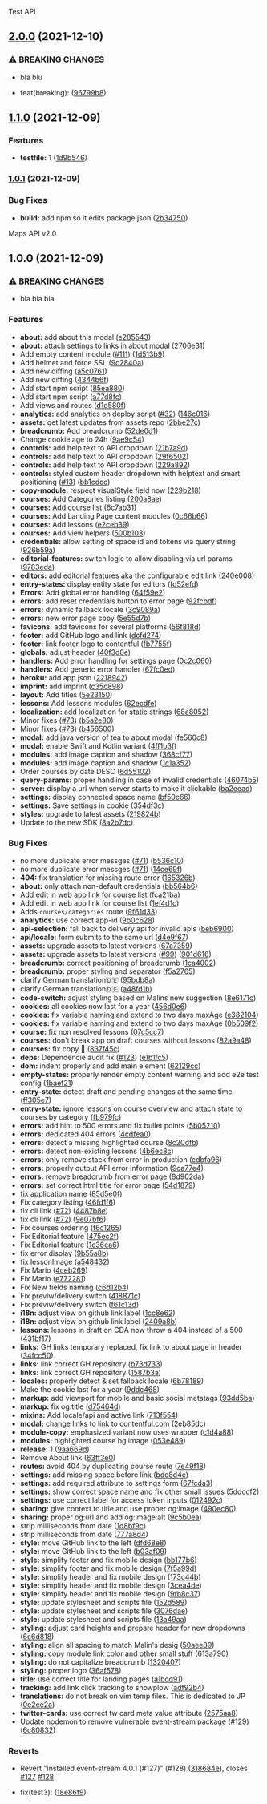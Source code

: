 Test API

## [2.0.0](https://github.com/ibrahimmenem/the-example-app.nodejs/compare/v1.1.0...v2.0.0) (2021-12-10)


### ⚠ BREAKING CHANGES

* bla blu

* feat(breaking): ([96799b8](https://github.com/ibrahimmenem/the-example-app.nodejs/commit/96799b82a7c530ac77673fb25a6a196afff47c1d))

## [1.1.0](https://github.com/ibrahimmenem/the-example-app.nodejs/compare/v1.0.1...v1.1.0) (2021-12-09)


### Features

* **testfile:** 1 ([1d9b546](https://github.com/ibrahimmenem/the-example-app.nodejs/commit/1d9b546311598484802103f01af8983d0d48794a))

### [1.0.1](https://github.com/ibrahimmenem/the-example-app.nodejs/compare/v1.0.0...v1.0.1) (2021-12-09)


### Bug Fixes

* **build:** add npm so it edits package.json ([2b34750](https://github.com/ibrahimmenem/the-example-app.nodejs/commit/2b34750e9a399d0377b9e47ca799e154add33a33))

Maps API v2.0

## 1.0.0 (2021-12-09)


### ⚠ BREAKING CHANGES

* bla bla bla

### Features

* **about:** add about this modal ([e285543](https://github.com/ibrahimmenem/the-example-app.nodejs/commit/e2855437693ae84a4abc508a5e7890f2a35a0f58))
* **about:** attach settings to links in about modal ([2706e31](https://github.com/ibrahimmenem/the-example-app.nodejs/commit/2706e31411c31518e754c589e8523cbdac0dbd89))
* Add empty content module ([#111](https://github.com/ibrahimmenem/the-example-app.nodejs/issues/111)) ([1d513b9](https://github.com/ibrahimmenem/the-example-app.nodejs/commit/1d513b9ede0173f3dd58bab160bda4c493935def))
* Add helmet and force SSL ([9c2840a](https://github.com/ibrahimmenem/the-example-app.nodejs/commit/9c2840ac8946803c2d0624a87239144cc98d627d))
* Add new diffing ([a5c0761](https://github.com/ibrahimmenem/the-example-app.nodejs/commit/a5c0761405cec3c0ec2758670ff907ffea160024))
* Add new diffing ([4344b6f](https://github.com/ibrahimmenem/the-example-app.nodejs/commit/4344b6ff6baaebb8327fa7943cf52653ecd4ce0c))
* Add start npm script ([85ea880](https://github.com/ibrahimmenem/the-example-app.nodejs/commit/85ea88035298da623a14060d5c57e051bc015801))
* Add start npm script ([a77d8fc](https://github.com/ibrahimmenem/the-example-app.nodejs/commit/a77d8fcdea10d3b7af3777dede83a41fea56d4b1))
* Add views and routes ([d1d580f](https://github.com/ibrahimmenem/the-example-app.nodejs/commit/d1d580f2881cbc077ac09a89d67768d80a05db83))
* **analytics:** add analytics on deploy script ([#32](https://github.com/ibrahimmenem/the-example-app.nodejs/issues/32)) ([146c016](https://github.com/ibrahimmenem/the-example-app.nodejs/commit/146c01643b0c881a76d44ae3cd7280bb2d307e85))
* **assets:** get latest updates from assets repo ([2bbe27c](https://github.com/ibrahimmenem/the-example-app.nodejs/commit/2bbe27cb3fa5f039005bed090a02652c57169ef5))
* **breadcrumb:** Add breadcrumb ([52de0d1](https://github.com/ibrahimmenem/the-example-app.nodejs/commit/52de0d10f325123e752ca2db75f9456e78f4ca6a))
* Change cookie age to 24h ([9ae9c54](https://github.com/ibrahimmenem/the-example-app.nodejs/commit/9ae9c543baf3aae9b3f0cc6fc8e68a668dd2b75f))
* **controls:** add help text to API dropdown ([21b7a9d](https://github.com/ibrahimmenem/the-example-app.nodejs/commit/21b7a9dd1f2bf3399eab46d0e0a11d95ab01d7f8))
* **controls:** add help text to API dropdown ([29f6502](https://github.com/ibrahimmenem/the-example-app.nodejs/commit/29f65020a596d5328579d566fc7366ec7f3ed184))
* **controls:** add help text to API dropdown ([229a892](https://github.com/ibrahimmenem/the-example-app.nodejs/commit/229a892bfc0de902311b81da104382fb35be267e))
* **controls:** styled custom header dropdown with helptext and smart positioning ([#13](https://github.com/ibrahimmenem/the-example-app.nodejs/issues/13)) ([bb1cdcc](https://github.com/ibrahimmenem/the-example-app.nodejs/commit/bb1cdcc3f6ffc614e9b1a8fbf91138aadc50e6ef))
* **copy-module:** respect visualStyle field now ([229b218](https://github.com/ibrahimmenem/the-example-app.nodejs/commit/229b218980c6457f439d372b2d40568922ebf2d1))
* **courses:** Add Categories listing ([200a8ae](https://github.com/ibrahimmenem/the-example-app.nodejs/commit/200a8ae2f14610c5dfb1cb0cb574a8fc76d9521b))
* **courses:** Add course list ([6c7ab31](https://github.com/ibrahimmenem/the-example-app.nodejs/commit/6c7ab31305753d290247009ea88eb9519d3f9a46))
* **courses:** Add Landing Page content modules ([0c66b66](https://github.com/ibrahimmenem/the-example-app.nodejs/commit/0c66b6678c18f4efbe6f7b4222f9a38b0125a938))
* **courses:** Add lessons ([e2ceb39](https://github.com/ibrahimmenem/the-example-app.nodejs/commit/e2ceb39e8348b896fe9fa451732f2d5ad5fdb991))
* **courses:** Add view helpers ([500b103](https://github.com/ibrahimmenem/the-example-app.nodejs/commit/500b103c03f96ef3daa294ca69d0f6a8e6021440))
* **credentials:** allow setting of space id and tokens via query string ([926b59a](https://github.com/ibrahimmenem/the-example-app.nodejs/commit/926b59aaaa85f25fe091961584b3451ba91fd787))
* **editorial-features:** switch logic to allow disabling via url params ([9783eda](https://github.com/ibrahimmenem/the-example-app.nodejs/commit/9783eda8a0e9b132a728671a2d6b74268745ae89))
* **editors:** add editorial features aka the configurable edit link ([240e008](https://github.com/ibrahimmenem/the-example-app.nodejs/commit/240e008a8720df5374f85357efd71ac242f2e613))
* **entry-states:** display entity state for editors ([fd52efd](https://github.com/ibrahimmenem/the-example-app.nodejs/commit/fd52efd6252e3d8344b115dce18be6012a970713))
* **Errors:** Add global error handling ([64f59e2](https://github.com/ibrahimmenem/the-example-app.nodejs/commit/64f59e203d83212b528c76d1a6fe025a4e6c6d0e))
* **errors:** add reset credentials button to error page ([92fcbdf](https://github.com/ibrahimmenem/the-example-app.nodejs/commit/92fcbdf4d8635614be3c26b202550288d822534d))
* **errors:** dynamic fallback locale ([3c9089a](https://github.com/ibrahimmenem/the-example-app.nodejs/commit/3c9089af9865f75f8a967d31240f4fe5190a2308))
* **errors:** new error page copy ([5e55d7b](https://github.com/ibrahimmenem/the-example-app.nodejs/commit/5e55d7b5b45d3303268a0b184304bf0f534b736b))
* **favicons:** add favicons for several platforms ([56f818d](https://github.com/ibrahimmenem/the-example-app.nodejs/commit/56f818d56d4a4343e27e24c16a2c1c950ee7755c))
* **footer:** add GitHub logo and link ([dcfd274](https://github.com/ibrahimmenem/the-example-app.nodejs/commit/dcfd274e9294c0a64274f1d026f59fe02bf9875b))
* **footer:** link footer logo to contentful ([fb7755f](https://github.com/ibrahimmenem/the-example-app.nodejs/commit/fb7755f10fede33ee180c862fbe289e418b90b60))
* **globals:** adjust header ([40f3d8e](https://github.com/ibrahimmenem/the-example-app.nodejs/commit/40f3d8e2287ec4ac46368ed1828b5bf661fd055c))
* **handlers:** Add error handling for settings page ([0c2c060](https://github.com/ibrahimmenem/the-example-app.nodejs/commit/0c2c060acba9e8e2e096a964ffcad9b0c98cc42c))
* **handlers:** Add generic error handler ([67fc0ed](https://github.com/ibrahimmenem/the-example-app.nodejs/commit/67fc0edf62d9890f79f7ac89b6b4641c91645e00))
* **heroku:** add app.json ([2218942](https://github.com/ibrahimmenem/the-example-app.nodejs/commit/22189421e32f3adf7c63a02389cea3bdc71e1cb4))
* **imprint:** add imprint ([c35c898](https://github.com/ibrahimmenem/the-example-app.nodejs/commit/c35c8983b1f9889f7fc513f99fe6eb1229e1f381))
* **layout:** Add titles ([5e23150](https://github.com/ibrahimmenem/the-example-app.nodejs/commit/5e23150a5fe7be90312871d3b8f589f868038ffc))
* **lessons:** Add lessons modules ([62ecdfe](https://github.com/ibrahimmenem/the-example-app.nodejs/commit/62ecdfe60c5a16c9db937a404dbc47d7b77830da))
* **localization:** add localization for static strings ([68a8052](https://github.com/ibrahimmenem/the-example-app.nodejs/commit/68a8052bdf07b41358cdd10866e028fc06c8cb4a))
* Minor fixes ([#73](https://github.com/ibrahimmenem/the-example-app.nodejs/issues/73)) ([b5a2e80](https://github.com/ibrahimmenem/the-example-app.nodejs/commit/b5a2e80a2835ba6ad8dd189d8c0418a4a03fee88))
* Minor fixes ([#73](https://github.com/ibrahimmenem/the-example-app.nodejs/issues/73)) ([b456500](https://github.com/ibrahimmenem/the-example-app.nodejs/commit/b456500c9f9e398fd4677f48e75f51c0e5c9f083))
* **modal:** add java version of tea to about modal ([fe560c8](https://github.com/ibrahimmenem/the-example-app.nodejs/commit/fe560c8c2bda7a19b20aef90caa0ddbdd5ee3a3f))
* **modal:** enable Swift and Kotlin variant ([4ff1b3f](https://github.com/ibrahimmenem/the-example-app.nodejs/commit/4ff1b3f8266353bad6a9ee196ccdccc92fb82c91))
* **modules:** add image caption and shadow ([368cf77](https://github.com/ibrahimmenem/the-example-app.nodejs/commit/368cf77d5fd21c1f7c0a8ba10e77718db72a880a))
* **modules:** add image caption and shadow ([1c1a352](https://github.com/ibrahimmenem/the-example-app.nodejs/commit/1c1a35226947e1bb63c03eae47516035b99358c9))
* Order courses by date DESC ([6d55102](https://github.com/ibrahimmenem/the-example-app.nodejs/commit/6d55102c16cb37237e41e5b31e442fa0dad3417e))
* **query-params:** proper handling in case of invalid credentials ([46074b5](https://github.com/ibrahimmenem/the-example-app.nodejs/commit/46074b508d8132401882635e5c5464898dce649d))
* **server:** display a url when server starts to make it clickable ([ba2eead](https://github.com/ibrahimmenem/the-example-app.nodejs/commit/ba2eeadf58de1d2774f05f01c61e7860f5ab3d1e))
* **settings:** display connected space name ([bf50c66](https://github.com/ibrahimmenem/the-example-app.nodejs/commit/bf50c66df4c89fe5f82818d412f3e49d42fa8e2d))
* **settings:** Save settings in cookie ([354df3c](https://github.com/ibrahimmenem/the-example-app.nodejs/commit/354df3c4b4f7937b0a0ef4a5258abc1272662bb9))
* **styles:** upgrade to latest assets ([219824b](https://github.com/ibrahimmenem/the-example-app.nodejs/commit/219824b41360793ecc7898f3a02101268a13c70c))
* Update to the new SDK ([8a2b7dc](https://github.com/ibrahimmenem/the-example-app.nodejs/commit/8a2b7dc649f296c17e9675cf1ff963f951ebeaf1))


### Bug Fixes

*  no more duplicate error messges ([#71](https://github.com/ibrahimmenem/the-example-app.nodejs/issues/71)) ([b536c10](https://github.com/ibrahimmenem/the-example-app.nodejs/commit/b536c109c4139c40912475599262f477370172cf))
*  no more duplicate error messges ([#71](https://github.com/ibrahimmenem/the-example-app.nodejs/issues/71)) ([14ce69f](https://github.com/ibrahimmenem/the-example-app.nodejs/commit/14ce69ff195637e7e02a638cbb8ecf3d05bcee34))
* **404:** fix translation for missing route error ([165326b](https://github.com/ibrahimmenem/the-example-app.nodejs/commit/165326bd0271bdcf75ae2391e76e9f3e8c3631ee))
* **about:** only attach non-default credentials ([bb564b6](https://github.com/ibrahimmenem/the-example-app.nodejs/commit/bb564b628b82b8c8e345aef8963a38fa67bdf6e6))
* Add edit in web app link for course list ([fca21ba](https://github.com/ibrahimmenem/the-example-app.nodejs/commit/fca21ba3f1fd8ab82d6344b7234b1f51ef129918))
* Add edit in web app link for course list ([1ef4d1c](https://github.com/ibrahimmenem/the-example-app.nodejs/commit/1ef4d1c51ac99a724df28a093141d156de8e3975))
* Adds `courses/categories` route ([9f61d33](https://github.com/ibrahimmenem/the-example-app.nodejs/commit/9f61d33500b0f82af32af020509713b4c7031221))
* **analytics:** use correct app-id ([9b0c628](https://github.com/ibrahimmenem/the-example-app.nodejs/commit/9b0c6283d9e21cee68ee2786ea00dd9936885808))
* **api-selection:** fall back to delivery api for invalid apis ([beb6900](https://github.com/ibrahimmenem/the-example-app.nodejs/commit/beb69007cec763df8e419de3818dc4d2b8530ab4))
* **api/locale:** form submits to the same url ([d4e9f67](https://github.com/ibrahimmenem/the-example-app.nodejs/commit/d4e9f679e9e87f673ee90e3d39bc8d458e6fe059))
* **assets:** upgrade assets to latest versions ([67a7359](https://github.com/ibrahimmenem/the-example-app.nodejs/commit/67a73599bb00651c9c7dc90091c6109983b8bbe7))
* **assets:** upgrade assets to latest versions ([#99](https://github.com/ibrahimmenem/the-example-app.nodejs/issues/99)) ([901d616](https://github.com/ibrahimmenem/the-example-app.nodejs/commit/901d616590bbb7e05bd394c1211513af72cc6068))
* **breadcrumb:** correct positioning of breadcrumb ([1ca4002](https://github.com/ibrahimmenem/the-example-app.nodejs/commit/1ca400234e6ad85368edcd6120ff62a70f212341))
* **breadcrumb:** proper styling and separator ([f5a2765](https://github.com/ibrahimmenem/the-example-app.nodejs/commit/f5a276581a7dcaafc012d264e44343c81da91215))
* clarify German translation🇩🇪 ([95bdb8a](https://github.com/ibrahimmenem/the-example-app.nodejs/commit/95bdb8a11344b8a4609d79f23d6ba75b5f8bd5d7))
* clarify German translation🇩🇪 ([a48fd1b](https://github.com/ibrahimmenem/the-example-app.nodejs/commit/a48fd1b63d3f13e1cf1a1a8ab9da688b3b3282f9))
* **code-switch:** adjust styling based on Malins new suggestion ([8e6171c](https://github.com/ibrahimmenem/the-example-app.nodejs/commit/8e6171cb74abeae5a0cdfcaeef2e87a3ae2ee6c3))
* **cookies:** all cookies now last for a year ([456d0e6](https://github.com/ibrahimmenem/the-example-app.nodejs/commit/456d0e65c5458ee7f7d9d6ec80f7a9f5885953fd))
* **cookies:** fix variable naming and extend to two days maxAge ([e382104](https://github.com/ibrahimmenem/the-example-app.nodejs/commit/e38210445f86908e8d102a3e124eefb652626e90))
* **cookies:** fix variable naming and extend to two days maxAge ([0b509f2](https://github.com/ibrahimmenem/the-example-app.nodejs/commit/0b509f2a29b6501e54ff511affd65cf9e532e60d))
* **course:** fix non resolved lessons ([07c5cc7](https://github.com/ibrahimmenem/the-example-app.nodejs/commit/07c5cc77b0d48252f7c2f67700b747c082c19f9d))
* **courses:** don't break app on draft courses without lessons ([82a9a48](https://github.com/ibrahimmenem/the-example-app.nodejs/commit/82a9a48d86e3df3317228e2f88d3c93c86dc289d))
* **courses:** fix copy :spaghetti: ([837f45c](https://github.com/ibrahimmenem/the-example-app.nodejs/commit/837f45c8c77ba9965272d9e345ad2e2fa94c8f7a))
* **deps:** Dependencie audit fix ([#123](https://github.com/ibrahimmenem/the-example-app.nodejs/issues/123)) ([e1b1fc5](https://github.com/ibrahimmenem/the-example-app.nodejs/commit/e1b1fc5a47b57fe18d66677b630d03bc724f8f07))
* **dom:** indent properly and add main element ([62129cc](https://github.com/ibrahimmenem/the-example-app.nodejs/commit/62129cc1e38dedf832d4ab680db80ce55302fe36))
* **empty-states:** properly render empty content warning and add e2e test config ([1baef21](https://github.com/ibrahimmenem/the-example-app.nodejs/commit/1baef21340d26197840e88e77f3e1173979b17b0))
* **entry-state:** detect draft and pending changes at the same time ([ff305e7](https://github.com/ibrahimmenem/the-example-app.nodejs/commit/ff305e7d34f05a79bf0435124a931fba52ef0fb7))
* **entry-state:** ignore lessons on course overview and attach state to courses by category ([fb979fc](https://github.com/ibrahimmenem/the-example-app.nodejs/commit/fb979fcb1efd050aa9368358f7082e9d98b787b4))
* **errors:** add hint to 500 errors and fix bullet points ([5b05210](https://github.com/ibrahimmenem/the-example-app.nodejs/commit/5b052104f357ec30b47ab70ceeb6f6544dce3b68))
* **errors:** dedicated 404 errors ([4cdfea0](https://github.com/ibrahimmenem/the-example-app.nodejs/commit/4cdfea0b3e392ed56ff19ccf6d463104a5a078b8))
* **errors:** detect a missing highlighted course ([8c20dfb](https://github.com/ibrahimmenem/the-example-app.nodejs/commit/8c20dfb8178c15730638221e073a1b7b55fc55ba))
* **errors:** detect non-existing lessons ([4b6ec8c](https://github.com/ibrahimmenem/the-example-app.nodejs/commit/4b6ec8cffa8044c435f8731ac527d2db717f452d))
* **errors:** only remove stack from error in production ([cdbfa96](https://github.com/ibrahimmenem/the-example-app.nodejs/commit/cdbfa96426fd0ea24de6758497bc3b97929cd268))
* **errors:** properly output API error information ([9ca77e4](https://github.com/ibrahimmenem/the-example-app.nodejs/commit/9ca77e4e9c53426c1d892bc7fe9e4486756e1c52))
* **errors:** remove breadcrumb from error page ([8d902da](https://github.com/ibrahimmenem/the-example-app.nodejs/commit/8d902dabcd0c335be84a3d20106b1d02d9204ab2))
* **errors:** set correct html title for error page ([54d1879](https://github.com/ibrahimmenem/the-example-app.nodejs/commit/54d18794456e8a83f3fc7c8ad36ff9a294c5fac8))
* fix application name ([85d5e0f](https://github.com/ibrahimmenem/the-example-app.nodejs/commit/85d5e0faedf2ddc8788894ee7bef8a7226da14e3))
* Fix category listing ([46fd1f6](https://github.com/ibrahimmenem/the-example-app.nodejs/commit/46fd1f6d00f7efc4a15edcc3b650b09aa35f0f6f))
* fix cli link ([#72](https://github.com/ibrahimmenem/the-example-app.nodejs/issues/72)) ([4487b8e](https://github.com/ibrahimmenem/the-example-app.nodejs/commit/4487b8e5e497fba5d98d85e293423da1d6487340))
* fix cli link ([#72](https://github.com/ibrahimmenem/the-example-app.nodejs/issues/72)) ([9e07bf6](https://github.com/ibrahimmenem/the-example-app.nodejs/commit/9e07bf63aeab2ef9b4ea4281daf9af3d24471e48))
* Fix courses ordering ([f6c1265](https://github.com/ibrahimmenem/the-example-app.nodejs/commit/f6c12658ceb6c2a7dd7a178ff16b6bcfc31ee833))
* Fix Editorial feature ([475ec2f](https://github.com/ibrahimmenem/the-example-app.nodejs/commit/475ec2f58fd3895cac6b2f5f8ccfa46253b27e5a))
* Fix Editorial feature ([1c36ea6](https://github.com/ibrahimmenem/the-example-app.nodejs/commit/1c36ea6c8519bf3a8605c005245718fa3e80c6fb))
* fix error display ([9b55a8b](https://github.com/ibrahimmenem/the-example-app.nodejs/commit/9b55a8ba666672127f0f2b788ff3a9887c267b3e))
* fix lessonImage ([a548432](https://github.com/ibrahimmenem/the-example-app.nodejs/commit/a548432a1db617d5c18a511211325273ac0548ed))
* Fix Mario ([4ceb269](https://github.com/ibrahimmenem/the-example-app.nodejs/commit/4ceb2697febd1f439da1fde21604ae8d9c7405cb))
* Fix Mario ([e772281](https://github.com/ibrahimmenem/the-example-app.nodejs/commit/e772281fcafb06ce579282f0116f22890d67f744))
* Fix New fields naming ([c6d12b4](https://github.com/ibrahimmenem/the-example-app.nodejs/commit/c6d12b4afd83f5b9e4284c52796728aac00db071))
* Fix previw/delivery switch ([418871c](https://github.com/ibrahimmenem/the-example-app.nodejs/commit/418871c6cf53fce401016f33b39e2da5f2903bfd))
* Fix previw/delivery switch ([f61c13d](https://github.com/ibrahimmenem/the-example-app.nodejs/commit/f61c13d02e830d8377e47d63ff8a2184c1ad1b72))
* **i18n:** adjust view on github link label ([1cc8e62](https://github.com/ibrahimmenem/the-example-app.nodejs/commit/1cc8e622191540887ffe67dc83f2d338c779726a))
* **i18n:** adjust view on github link label ([2409a8b](https://github.com/ibrahimmenem/the-example-app.nodejs/commit/2409a8b13509659cd77e4ad5e1bc71ce66cf16f5))
* **lessons:** lessons in draft on CDA now throw a 404 instead of a 500 ([431bf17](https://github.com/ibrahimmenem/the-example-app.nodejs/commit/431bf1780d98c14ca4f6edfeb915de93ad879d1b))
* **links:** GH links temporary replaced, fix link to about page in header ([34fcc50](https://github.com/ibrahimmenem/the-example-app.nodejs/commit/34fcc50fb9ba0af65290e0bfff4e8e0c184e3938))
* **links:** link correct GH repository ([b73d733](https://github.com/ibrahimmenem/the-example-app.nodejs/commit/b73d733626f5bc02067c26cd037a3052a9097f46))
* **links:** link correct GH repository ([1587b3a](https://github.com/ibrahimmenem/the-example-app.nodejs/commit/1587b3a0d8b176886e895869dfa04a0724c5be65))
* **locales:** properly detect & set fallback locale ([6b78189](https://github.com/ibrahimmenem/the-example-app.nodejs/commit/6b78189a6675a34084bf2eacc0904d32beee5476))
* Make the cookie last for a year ([9ddc468](https://github.com/ibrahimmenem/the-example-app.nodejs/commit/9ddc4686d48d8fa764df029a997e5f57d6720e81))
* **markup:** add viewport for mobile and basic social metatags ([93dd5ba](https://github.com/ibrahimmenem/the-example-app.nodejs/commit/93dd5ba1db7425550b5aa22aa2198f7043a80a0f))
* **markup:** fix og:title ([d75464d](https://github.com/ibrahimmenem/the-example-app.nodejs/commit/d75464dd7723a99ab9228ea7d09ff8660e40f54d))
* **mixins:** Add locale/api and active link ([713f554](https://github.com/ibrahimmenem/the-example-app.nodejs/commit/713f5546097fbe086035f63275e191f769e6881e))
* **modal:** change links to link to contentful.com ([2eb85dc](https://github.com/ibrahimmenem/the-example-app.nodejs/commit/2eb85dc7185720aaf8eaf796aec1055d6814c655))
* **module-copy:** emphasized variant now uses wrapper ([c1d4a88](https://github.com/ibrahimmenem/the-example-app.nodejs/commit/c1d4a88a1172bac1db9f65a0e0d17f836cc57499))
* **modules:** highlighted course bg image ([053e489](https://github.com/ibrahimmenem/the-example-app.nodejs/commit/053e4894866f0c9c37a51f065c323a418a451bb1))
* **release:** 1 ([9aa669d](https://github.com/ibrahimmenem/the-example-app.nodejs/commit/9aa669d141f70cbc7ba4209b94795e4a0a0dd5ca))
* Remove About link ([63ff3e0](https://github.com/ibrahimmenem/the-example-app.nodejs/commit/63ff3e04262bda6529fad38c9b8b6fb24ec51082))
* **routes:** avoid 404 by duplicating course route ([7e49f18](https://github.com/ibrahimmenem/the-example-app.nodejs/commit/7e49f18db1b527db933e806715427bf6b4cb22a8))
* **settings:** add missing space before link ([bde8d4e](https://github.com/ibrahimmenem/the-example-app.nodejs/commit/bde8d4e47bc062752a91a1306f125fee1f838ac0))
* **settings:** add required attribute to settings form ([67fcda3](https://github.com/ibrahimmenem/the-example-app.nodejs/commit/67fcda3c18bd5a6f5f9bd03f66d225f749e07066))
* **settings:** show correct space name and fix other small issues ([5ddccf2](https://github.com/ibrahimmenem/the-example-app.nodejs/commit/5ddccf27d2016b3975f7aead017342ac6eac101d))
* **settings:** use correct label for access token inputs ([012492c](https://github.com/ibrahimmenem/the-example-app.nodejs/commit/012492cf05c12b4e1f6d7bc4534df4efe922f2f1))
* **sharing:** give context to title and use proper og:image ([490ec80](https://github.com/ibrahimmenem/the-example-app.nodejs/commit/490ec80f891eee2af540ac092031560ecdc7ea2c))
* **sharing:** proper og:url and add og:image:alt ([9c5b0ea](https://github.com/ibrahimmenem/the-example-app.nodejs/commit/9c5b0eaacc1ae76d812d752fce7f6b1bffa3dd89))
* strip milliseconds from date ([1d8bf9c](https://github.com/ibrahimmenem/the-example-app.nodejs/commit/1d8bf9c3dd9e5baf7a5b6caf9872e0bbdc74a083))
* strip milliseconds from date ([777a8d4](https://github.com/ibrahimmenem/the-example-app.nodejs/commit/777a8d400726644970ae231cd83fbee8bc377da0))
* **style:** move GitHub link to the left ([dfd68e8](https://github.com/ibrahimmenem/the-example-app.nodejs/commit/dfd68e84bd2137c188a1717d495026594265299e))
* **style:** move GitHub link to the left ([b03af09](https://github.com/ibrahimmenem/the-example-app.nodejs/commit/b03af094d3517d6a9ec4e3e3230763ef6dbfa82b))
* **style:** simplify footer and fix mobile design ([bb177b6](https://github.com/ibrahimmenem/the-example-app.nodejs/commit/bb177b6a935bc17844c03c45242e14cd23e208d0))
* **style:** simplify footer and fix mobile design ([7f5a99d](https://github.com/ibrahimmenem/the-example-app.nodejs/commit/7f5a99d81e5e188bef6edde0a152bcc1f99664d2))
* **style:** simplify header and fix mobile design ([173c44b](https://github.com/ibrahimmenem/the-example-app.nodejs/commit/173c44ba2766c3ca7827a2677e41d5ad52f0fee5))
* **style:** simplify header and fix mobile design ([3cea4de](https://github.com/ibrahimmenem/the-example-app.nodejs/commit/3cea4de5c47a5dc02369f861c39d50e4fc57976a))
* **style:** simplify header and fix mobile design ([9fb8c37](https://github.com/ibrahimmenem/the-example-app.nodejs/commit/9fb8c37bd0d400390e90cca9f97fd0508d662cdc))
* **style:** update stylesheet and scripts file ([152d589](https://github.com/ibrahimmenem/the-example-app.nodejs/commit/152d5894c0ab43cbc63ea859ddc97f3c51a20dc6))
* **style:** update stylesheet and scripts file ([3076dae](https://github.com/ibrahimmenem/the-example-app.nodejs/commit/3076dae06d09a18ba3b84e09cce83ed9526f5120))
* **style:** update stylesheet and scripts file ([13a49aa](https://github.com/ibrahimmenem/the-example-app.nodejs/commit/13a49aa2adc20fc6f2537bebbd52fc30fb4a41d8))
* **styling:** adjust card heights and prepare header for new dropdowns ([6c6d818](https://github.com/ibrahimmenem/the-example-app.nodejs/commit/6c6d81873ad7360e26c343a6cfbd40f487a66095))
* **styling:** align all spacing to match Malin's desig ([50aee89](https://github.com/ibrahimmenem/the-example-app.nodejs/commit/50aee89aaf60e8d1e2f041690e55e54fb77f07fb))
* **styling:** copy module link color and other small stuff ([613a790](https://github.com/ibrahimmenem/the-example-app.nodejs/commit/613a790d9e1e89c72c3e2f0299b6cdc7e240a321))
* **styling:** do not capitalize breadcrumb ([1320407](https://github.com/ibrahimmenem/the-example-app.nodejs/commit/132040783207204b61ac48451b2c953891d0979f))
* **styling:** proper logo ([36af578](https://github.com/ibrahimmenem/the-example-app.nodejs/commit/36af57809090a6408072b3f6dbce4b0d78618daf))
* **title:** use correct title for landing pages ([a1bcd91](https://github.com/ibrahimmenem/the-example-app.nodejs/commit/a1bcd913bf756d55a1a7e925141bcc14c939e5a5))
* **tracking:** add link click tracking to snowplow ([adf92b4](https://github.com/ibrahimmenem/the-example-app.nodejs/commit/adf92b4c07a23cd6a64a14718b99efd272583d94))
* **translations:** do not break on vim temp files. This is dedicated to JP ([0e2ee2a](https://github.com/ibrahimmenem/the-example-app.nodejs/commit/0e2ee2a80911160b9e42c0eeb8b42c8508250b3a))
* **twitter-cards:** use correct tw card meta value attribute ([2575aa8](https://github.com/ibrahimmenem/the-example-app.nodejs/commit/2575aa81d404cba1bbffdfe9be247accca48d11e))
* Update nodemon to remove vulnerable event-stream package ([#129](https://github.com/ibrahimmenem/the-example-app.nodejs/issues/129)) ([6c80832](https://github.com/ibrahimmenem/the-example-app.nodejs/commit/6c80832f6d86be2d7865f8b460d8c92cb823303d))


### Reverts

* Revert "installed event-stream 4.0.1 (#127)" (#128) ([318684e](https://github.com/ibrahimmenem/the-example-app.nodejs/commit/318684ee7ec09962c5f387e39e401fddaa162c14)), closes [#127](https://github.com/ibrahimmenem/the-example-app.nodejs/issues/127) [#128](https://github.com/ibrahimmenem/the-example-app.nodejs/issues/128)


* fix(test3): ([18e86f9](https://github.com/ibrahimmenem/the-example-app.nodejs/commit/18e86f9c4fd09bb041a53a14530723049f1f5c15))
